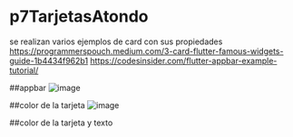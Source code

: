 # p7TarjetasAtondo
se realizan varios ejemplos de card con sus propiedades
https://programmerspouch.medium.com/3-card-flutter-famous-widgets-guide-1b4434f962b1
https://codesinsider.com/flutter-appbar-example-tutorial/


##appbar
![image](https://github.com/user-attachments/assets/a35b6c4a-d40b-4885-a015-79fa9d353fb9)


##color de la tarjeta
![image](https://github.com/user-attachments/assets/7dea3c8f-a961-4066-80e5-e7f6a90531d7)


##color de la tarjeta y texto
